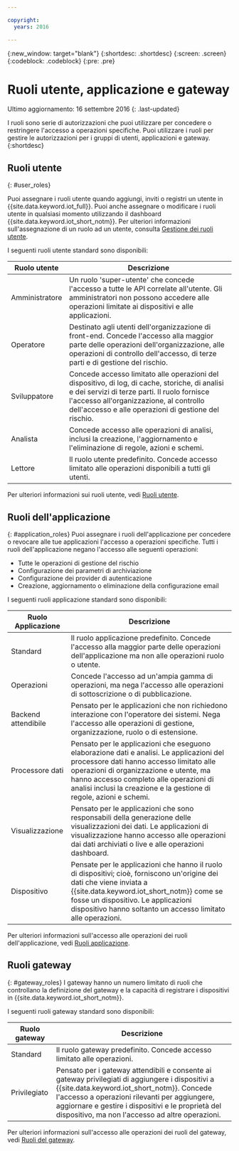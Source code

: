 ```yaml
---

copyright:
  years: 2016

---
```


{:new_window: target="blank"}
{:shortdesc: .shortdesc}
{:screen: .screen}
{:codeblock: .codeblock}
{:pre: .pre}

# Ruoli utente, applicazione e gateway
Ultimo aggiornamento: 16 settembre 2016
{: .last-updated}

I ruoli sono serie di autorizzazioni che puoi utilizzare per concedere o restringere l'accesso a operazioni specifiche. Puoi utilizzare i ruoli per gestire le autorizzazioni per i gruppi di utenti, applicazioni e gateway.
{:shortdesc}

## Ruoli utente
{: #user_roles}

Puoi assegnare i ruoli utente quando aggiungi, inviti o registri un utente in {{site.data.keyword.iot_full}}. Puoi anche assegnare o modificare i ruoli utente in qualsiasi momento utilizzando il dashboard {{site.data.keyword.iot_short_notm}}. Per ulteriori informazioni sull'assegnazione di un ruolo ad un utente, consulta [Gestione dei ruoli utente](managing_user_roles.html).

I seguenti ruoli utente standard sono disponibili:

Ruolo utente | Descrizione
------------- | -------------
Amministratore | Un ruolo 'super-utente' che concede l'accesso a tutte le API correlate all'utente. Gli amministratori non possono accedere alle operazioni limitate ai dispositivi e alle applicazioni. 
Operatore | Destinato agli utenti dell'organizzazione di front-end. Concede l'accesso alla maggior parte delle operazioni dell'organizzazione, alle operazioni di controllo dell'accesso, di terze parti e di gestione del rischio.
Sviluppatore | Concede accesso limitato alle operazioni del dispositivo, di log, di cache, storiche, di analisi e dei servizi di terze parti. Il ruolo fornisce l'accesso all'organizzazione, al controllo dell'accesso e alle operazioni di gestione del rischio.
Analista | Concede accesso alle operazioni di analisi, inclusi la creazione, l'aggiornamento e l'eliminazione di regole, azioni e schemi.
Lettore | Il ruolo utente predefinito. Concede accesso limitato alle operazioni disponibili a tutti gli utenti.

Per ulteriori informazioni sui ruoli utente, vedi [Ruoli utente](reference/roles_access.html).

## Ruoli dell'applicazione
{: #application_roles}
Puoi assegnare i ruoli dell'applicazione per concedere o revocare alle tue applicazioni l'accesso a operazioni specifiche. Tutti i ruoli dell'applicazione negano l'accesso alle seguenti operazioni:

- Tutte le operazioni di gestione del rischio
- Configurazione dei parametri di archiviazione
- Configurazione dei provider di autenticazione
- Creazione, aggiornamento o eliminazione della configurazione email

I seguenti ruoli applicazione standard sono disponibili:

Ruolo Applicazione | Descrizione
------------- | -------------
Standard | Il ruolo applicazione predefinito. Concede l'accesso alla maggior parte delle operazioni dell'applicazione ma non alle operazioni ruolo o utente.   
Operazioni | Concede l'accesso ad un'ampia gamma di operazioni, ma nega l'accesso alle operazioni di sottoscrizione o di pubblicazione.
Backend attendibile | Pensato per le applicazioni che non richiedono interazione con l'operatore dei sistemi. Nega l'accesso alle operazioni di gestione, organizzazione, ruolo o di estensione.
Processore dati | Pensato per le applicazioni che eseguono elaborazione dati e analisi. Le applicazioni del processore dati hanno accesso limitato alle operazioni di organizzazione e utente, ma hanno accesso completo alle operazioni di analisi inclusi la creazione e la gestione di regole, azioni e schemi.
Visualizzazione | Pensato per le applicazioni che sono responsabili della generazione delle visualizzazioni dei dati. Le applicazioni di visualizzazione hanno accesso alle operazioni dai dati archiviati o live e alle operazioni dashboard.
Dispositivo | Pensate per le applicazioni che hanno il ruolo di dispositivi; cioè, forniscono un'origine dei dati che viene inviata a {{site.data.keyword.iot_short_notm}} come se fosse un dispositivo. Le applicazioni dispositivo hanno soltanto un accesso limitato alle operazioni.

Per ulteriori informazioni sull'accesso alle operazioni dei ruoli dell'applicazione, vedi [Ruoli applicazione](reference/app_roles_access.html).

## Ruoli gateway
{: #gateway_roles}
I gateway hanno un numero limitato di ruoli che controllano la definizione del gateway e la capacità di registrare i dispositivi in {{site.data.keyword.iot_short_notm}}.

I seguenti ruoli gateway standard sono disponibili:

Ruolo gateway | Descrizione
------------- | -------------
Standard | Il ruolo gateway predefinito. Concede accesso limitato alle operazioni.
Privilegiato | Pensato per i gateway attendibili e consente ai gateway privilegiati di aggiungere i dispositivi a {{site.data.keyword.iot_short_notm}}. Concede l'accesso a operazioni rilevanti per aggiungere, aggiornare e gestire i dispositivi e le proprietà del dispositivo, ma non l'accesso ad altre operazioni.  

Per ulteriori informazioni sull'accesso alle operazioni dei ruoli del gateway, vedi [Ruoli del gateway](reference/gateway_roles_access.html).
